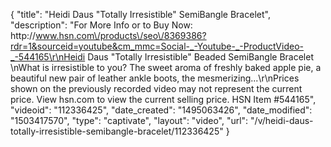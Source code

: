 {
    "title": "Heidi Daus \"Totally Irresistible\" SemiBangle Bracelet",
    "description": "For More Info or to Buy Now: http:\/\/www.hsn.com\/products\/seo\/8369386?rdr=1&sourceid=youtube&cm_mmc=Social-_-Youtube-_-ProductVideo-_-544165\r\nHeidi Daus \"Totally Irresistible\" Beaded SemiBangle Bracelet \nWhat is irresistible to you? The sweet aroma of freshly baked apple pie, a beautiful new pair of leather ankle boots, the mesmerizing...\r\nPrices shown on the previously recorded video may not represent the current price.  View hsn.com to view the current selling price. HSN Item #544165",
    "videoid": "112336425",
    "date_created": "1495063426",
    "date_modified": "1503417570",
    "type": "captivate",
    "layout": "video",
    "url": "\/v\/heidi-daus-totally-irresistible-semibangle-bracelet\/112336425"
}
